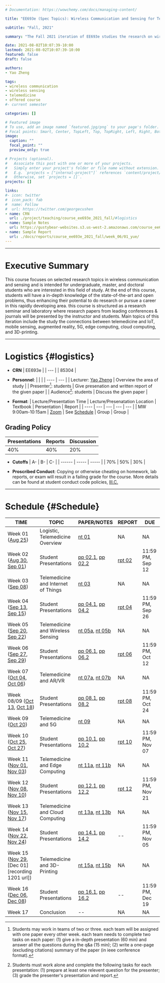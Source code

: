 ```yaml
---
# Documentation: https://wowchemy.com/docs/managing-content/

title: "EE693e (Spec Topics): Wireless Communication and Sensing for Telemedicine"

subtitle: "Fall, 2021"

summary: "The Fall 2021 iteration of EE693e studies the research on wireless communication and sensor for Telemedicine."

date: 2021-08-02T10:07:39-10:00
lastmod: 2021-08-02T10:07:39-10:00
featured: false
draft: false

authors:
- Yao Zheng

tags:
- wireless communication
- wireless sensing
- telemedicine
- offered course
#- current semester

categories: []

# Featured image
# To use, add an image named `featured.jpg/png` to your page's folder.
# Focal points: Smart, Center, TopLeft, Top, TopRight, Left, Right, BottomLeft, Bottom, BottomRight.
image:
  caption: ""
  focal_point: ""
  preview_only: true

# Projects (optional).
#   Associate this post with one or more of your projects.
#   Simply enter your project's folder or file name without extension.
#   E.g. `projects = ["internal-project"]` references `content/project/deep-learning/index.md`.
#   Otherwise, set `projects = []`.
projects: []

links:
#- icon: twitter
#  icon_pack: fab
#  name: Follow
#  url: https://twitter.com/georgecushen
- name: CRN
  url: ./project/teaching/course_ee693e_2021_fall/#logistics
- name: Sample Notes
  url: https://gustybear-websites.s3.us-west-2.amazonaws.com/course_ee693e_2021_fall/ee693e_fall_2021_week_05b.pdf
- name: Sample Report
  url: ./docs/reports/course_ee693e_2021_fall/week_06/01_yue/
---
```

***
# Executive Summary
This course focuses on selected research topics in wireless communication and sensing and is intended for undergraduate, master, and doctoral students who are interested in this field of study. At the end of this course, students will have a in-depth knowledge of the state-of-the-art and open problems, thus enhancing their potential to do research or pursue a career in this rapidly developing area. this course is structured as a research seminar and laboratory where research papers from leading conferences & journals will be presented by the instructor and students. Main topics of this iteration include the study the connections between telemedicine and IoT, mobile sensing, augmented reality, 5G, edge computing, cloud computing, and 3D-printing.

***
# Logistics {#logistics}
- **CRN**
| EE693e |
| ---    |
| 85304  |

- **Personnel**:
|                                                    |                                                        |
| ----                                               | ---                                                    |
| Lecturer: [Yao Zheng](mailto:yao.zheng@hawaii.edu) | Overview the area of study                             |
| Presenter[^1]: students                            | Give presenation and written report of the given paper |
| Audience[^2]: students                             | Discuss the given paper                                |

- **Format**:
| Lecture/Presentation Time | Lecture/Presenatation Location              | Textbook                                                             | Persentation | Report |
| ----                      | ---                                         | ---                                                                  | ---          | ---    |
| MW 9:00am-10:15am         | [Zoom](https://hawaii.zoom.us/j/5764842348) | See [Schedule](./project/teaching/course_ee693e_2021_fall/#schedule) | Group        | Group  |


## Grading Policy
| Presentations | Reports | Discussion   |
| ----------    | ------  | ------------ |
| 40%           | 40%     | 20%          |

- **Cutoffs**
| A-     | B-    | C-    |
| ------ | ----- | ----- |
| 70%    | 50%   | 30%   |

- **Proscribed Conduct**: Copying or otherwise cheating on homework, lab reports, or exam will result in a failing grade for the course. More details can be found at student conduct code policies, [III.C.](http://studentaffairs.manoa.hawaii.edu/policies/conduct_code/proscribed_conduct.php)

***

# Schedule {#Schedule}

| TIME                                                                    | TOPIC                                                  | PAPER/NOTES                                    | REPORT               | DUE              |
| ---------                                                               | ------------------------------------------------------ | -----                                          | ---                  | ---              |
| Week 01 ([Aug 25][recording 0825 url])                                  | Logistic, Telemedicine Overview                        | [nt 01][nt 01 url]                             | NA                   | NA               |
| Week 02 ([Aug 30][recording 0830 url], [Sep 01][recording 0901 url])    | Student Presentations                                  | [pp 02.1][pp 02.1 url], [pp 02.2][pp 02.2 url] | [rpt 02][rpt 02 url] | 11:59 PM, Sep 12 |
| Week 03 ([Sep 08][recording 0908 url])                                  | Telemedicine and Internet of Things                    | [nt 03][nt 03 url]                             | NA                   | NA               |
| Week 04 ([Sep 13][recording 0913 url], [Sep 15][recording 0915 url])    | Student Presentations                                  | [pp 04.1][pp 04.1 url], [pp 04.2][pp 04.2 url] | [rpt 04][rpt 04 url] | 11:59 PM, Sep 26 |
| Week 05 ([Sep 20][recording 0920 url], [Sep 22][recording 0922 url])    | Telemedicine and Wireless Sensing                      | [nt 05a][nt 05a url], [nt 05b][nt 05b url]     | NA                   | NA               |
| Week 06 ([Sep 27][recording 0927 url], [Sep 29][recording 0929 url])    | Student Presentations                                  | [pp 06.1][pp 06.1 url], [pp 06.2][pp 06.2 url] | [rpt 06][rpt 06 url] | 11:59 PM, Oct 12 |
| Week 07 ([Oct 04][recording 1004 url], [Oct 06][recording 1006 url])    | Telemedicine and AR/VR                                 | [nt 07a][nt 07a url], [nt 07b][nt 07b url]     | NA                   | NA               |
| Week 08/09 ([Oct 13][recording 1013 url], [Oct 18][recording 1018 url]) | Student Presentations                                  | [pp 08.1][pp 08.1 url], [pp 08.2][pp 08.2 url] | [rpt 08][rpt 08 url] | 11:59 PM, Oct 24 |
| Week 09 ([Oct 20][recording 1020 url])                                  | Telemedicine and 5G                                    | [nt 09][nt 09 url]                             | NA                   | NA               |
| Week 10 ([Oct 25][recording 1025 url], [Oct 27][recording 1027 url])    | Student Presentations                                  | [pp 10.1][pp 10.1 url], [pp 10.2][pp 10.2 url] | [rpt 10][rpt 10 url] | 11:59 PM, Nov 07 |
| Week 11 ([Nov 01][recording 1101 url], [Nov 03][recording 1103 url])    | Telemedicine and Edge Computing                        | [nt 11a][nt 11a url], [nt 11b][nt 11b url]     | NA                   | NA               |
| Week 12 ([Nov 08][recording 1108 url], [Nov 10][recording 1110 url])    | Student Presentations                                  | [pp 12.1][pp 12.1 url], [pp 12.2][pp 12.2 url] | [rpt 12][rpt 12 url] | 11:59 PM, Nov 21 |
| Week 13 ([Nov 15][recording 1115 url], [Nov 17][recording 1117 url])    | Telemedicine and Cloud Computing                       | [nt 13a][nt 13a url], [nt 13b][nt 13b url]     | NA                   | NA               |
| Week 14 ([Nov 22][recording 1122 url], [Nov 24][recording 1124 url])    | Student Presentations                                  | [pp 14.1][pp 14.1 url], [pp 14.2][pp 14.2 url] | --                   | 11:59 PM, Nov 05 |
| Week 15 ([Nov 29][recording 1129 url], [Dec 01][recording 1201 url])    | Telemedicine and 3D-Printing                           | [nt 15a][nt 15a url], [nt 15b][nt 15b url]     | NA                   | NA               |
| Week 16 ([Dec 06][recording 1206 url], [Dec 08][recording 1208 url])    | Student Presentations                                  | [pp 16.1][pp 16.1 url], [pp 16.2][pp 16.2 url] | --                   | 11:59 PM, Dec 19 |
| Week 17                                                                 | Conclusion                                             | --                                             | NA                   | NA               |


[footnote]: # ()

[^1]: Students may work in teams of two or three. each team will be assigned with one paper every other week. each team needs to complete two tasks on each paper: (1) give a in-depth presentation (60 min) and answer all the questions during the q&a (15 min); (2) write a one-page (excluding citations) summary of the paper (in ieee conference format).

[^2]: Students must work alone and complete the following tasks for each presentation: (1) prepare at least one relevent question for the presenter; (3) grade the presenter's presentation and report. 

[recording urls]: # (recording urls)
[recording 0825 url]: https://youtu.be/K8K8w4nn3LE
[recording 0830 url]: https://youtu.be/KoFTqDBtoJQ
[recording 0901 url]: https://youtu.be/mjYajOtTV7A
[recording 0908 url]: https://youtu.be/oJmDqQ0yK5g
[recording 0913 url]: https://youtu.be/5FkW8F8-CMw
[recording 0915 url]: https://youtu.be/REIuUV1U448
[recording 0920 url]: https://youtu.be/jD70Rk4tBpY
[recording 0922 url]: https://youtu.be/NbW9WT5D_VA
[recording 0927 url]: https://youtu.be/SUjzoFbPyME
[recording 0929 url]: https://youtu.be/zNiE1SjCCWM
[recording 1004 url]: https://youtu.be/0EzD29HDI4Q
[recording 1006 url]: https://youtu.be/Xftc64LbEAA
[recording 1013 url]: https://youtu.be/1Ng4JZSM5qc
[recording 1018 url]: https://youtu.be/ynD_kXCivFE
[recording 1020 url]: https://youtu.be/fUhbRA0GjO8
[recording 1025 url]: https://youtu.be/h7mzwFhR_M0
[recording 1027 url]: https://youtu.be/cQj1CtbFsMI
[recording 1101 url]: https://youtu.be/OBgtZiI1hGk
[recording 1103 url]: https://youtu.be/XdzbFXpuF6Y
[recording 1108 url]: https://youtu.be/F2g9b7Yhn18
[recording 1110 url]: https://youtu.be/5XxKVa1x_pk
[recording 1115 url]: https://youtu.be/SJJ2j1lu1B8
[recording 1117 url]: https://youtu.be/pvMTg3qgAhs
[recording 1122 url]: https://youtu.be/rKlSd3DZfkY
[recording 1124 url]: https://youtu.be/A2pjPfPfrRE
[recording 1129 url]: https://youtu.be/Ukca3huBMeE
[recording 1206 url]: https://youtu.be/k97rLebjyJc
[recording 1206 url]: https://youtu.be/KCHre1Z_bFc
[recording 1208 url]: https://youtu.be/xWcZSZoGjlA

[note urls]: # (note urls)
[nt 01 url]: https://gustybear-websites.s3.us-west-2.amazonaws.com/course_ee693e_2021_fall/ee693e_fall_2021_week_01.pdf
[nt 03 url]: https://gustybear-websites.s3.us-west-2.amazonaws.com/course_ee693e_2021_fall/ee693e_fall_2021_week_03.pdf
[nt 05a url]: https://gustybear-websites.s3.us-west-2.amazonaws.com/course_ee693e_2021_fall/ee693e_fall_2021_week_05a.pdf
[nt 05b url]: https://gustybear-websites.s3.us-west-2.amazonaws.com/course_ee693e_2021_fall/ee693e_fall_2021_week_05b.pdf
[nt 07a url]: https://gustybear-websites.s3.us-west-2.amazonaws.com/course_ee693e_2021_fall/ee693e_fall_2021_week_07a.pdf
[nt 07b url]: https://gustybear-websites.s3.us-west-2.amazonaws.com/course_ee693e_2021_fall/ee693e_fall_2021_week_07b.pdf
[nt 09 url]: https://gustybear-websites.s3.us-west-2.amazonaws.com/course_ee693e_2021_fall/ee693e_fall_2021_week_09.pdf
[nt 11a url]: https://gustybear-websites.s3.us-west-2.amazonaws.com/course_ee693e_2021_fall/ee693e_fall_2021_week_11a.pdf
[nt 11b url]: https://gustybear-websites.s3.us-west-2.amazonaws.com/course_ee693e_2021_fall/ee693e_fall_2021_week_11b.pdf
[nt 13a url]: https://gustybear-websites.s3.us-west-2.amazonaws.com/course_ee693e_2021_fall/ee693e_fall_2021_week_13a.pdf
[nt 13b url]: https://gustybear-websites.s3.us-west-2.amazonaws.com/course_ee693e_2021_fall/ee693e_fall_2021_week_13b.pdf
[nt 15a url]: https://gustybear-websites.s3.us-west-2.amazonaws.com/course_ee693e_2021_fall/ee693e_fall_2021_week_15a.pdf
[nt 15b url]: https://gustybear-websites.s3.us-west-2.amazonaws.com/course_ee693e_2021_fall/ee693e_fall_2021_week_15b.pdf

[paper urls]: # (paper urls)
[pp 02.1 url]: https://gustybear-websites.s3.us-west-2.amazonaws.com/course_ee693e_2021_fall/week_02_1.zip
[pp 02.2 url]: https://gustybear-websites.s3.us-west-2.amazonaws.com/course_ee693e_2021_fall/week_02_2.zip
[pp 04.1 url]: https://gustybear-websites.s3.us-west-2.amazonaws.com/course_ee693e_2021_fall/week_04_1.zip
[pp 04.2 url]: https://gustybear-websites.s3.us-west-2.amazonaws.com/course_ee693e_2021_fall/week_04_2.zip
[pp 06.1 url]: https://gustybear-websites.s3.us-west-2.amazonaws.com/course_ee693e_2021_fall/week_06_1.zip
[pp 06.2 url]: https://gustybear-websites.s3.us-west-2.amazonaws.com/course_ee693e_2021_fall/week_06_2.zip
[pp 08.1 url]: https://gustybear-websites.s3.us-west-2.amazonaws.com/course_ee693e_2021_fall/week_08_1.zip
[pp 08.2 url]: https://gustybear-websites.s3.us-west-2.amazonaws.com/course_ee693e_2021_fall/week_08_2.zip
[pp 10.1 url]: https://gustybear-websites.s3.us-west-2.amazonaws.com/course_ee693e_2021_fall/week_10_1.zip
[pp 10.2 url]: https://gustybear-websites.s3.us-west-2.amazonaws.com/course_ee693e_2021_fall/week_10_2.zip
[pp 12.1 url]: https://gustybear-websites.s3.us-west-2.amazonaws.com/course_ee693e_2021_fall/week_12_1.zip
[pp 12.2 url]: https://gustybear-websites.s3.us-west-2.amazonaws.com/course_ee693e_2021_fall/week_12_2.zip
[pp 14.1 url]: https://gustybear-websites.s3.us-west-2.amazonaws.com/course_ee693e_2021_fall/week_14_1.zip
[pp 14.2 url]: https://gustybear-websites.s3.us-west-2.amazonaws.com/course_ee693e_2021_fall/week_14_2.zip
[pp 16.1 url]: https://gustybear-websites.s3.us-west-2.amazonaws.com/course_ee693e_2021_fall/week_16_1.zip
[pp 16.2 url]: https://gustybear-websites.s3.us-west-2.amazonaws.com/course_ee693e_2021_fall/week_16_2.zip

[report urls]: # (report urls)
[rpt 02 url]: ../../../docs/reports/course_ee693e_2021_fall/week_02/
[rpt 04 url]: ../../../docs/reports/course_ee693e_2021_fall/week_04/
[rpt 06 url]: ../../../docs/reports/course_ee693e_2021_fall/week_06/
[rpt 08 url]: ../../../docs/reports/course_ee693e_2021_fall/week_08/
[rpt 10 url]: ../../../docs/reports/course_ee693e_2021_fall/week_10/
[rpt 12 url]: ../../../docs/reports/course_ee693e_2021_fall/week_12/
[rpt 14 url]: ../../../docs/reports/course_ee693e_2021_fall/week_14/
